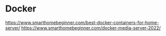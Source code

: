 # Docker

https://www.smarthomebeginner.com/best-docker-containers-for-home-server/
https://www.smarthomebeginner.com/docker-media-server-2022/
